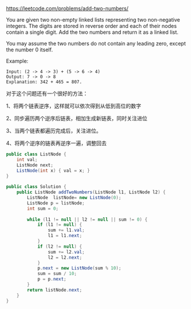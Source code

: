 https://leetcode.com/problems/add-two-numbers/

You are given two non-empty linked lists representing two non-negative integers. The digits are stored in reverse order and each of their nodes contain a single digit. Add the two numbers and return it as a linked list.

You may assume the two numbers do not contain any leading zero, except the number 0 itself.

Example:
```
Input: (2 -> 4 -> 3) + (5 -> 6 -> 4)
Output: 7 -> 0 -> 8
Explanation: 342 + 465 = 807.
```

 对于这个问题还有一个很好的方法：

1、将两个链表逆序，这样就可以依次得到从低到高位的数字

2、同步遍历两个逆序后链表，相加生成新链表，同时关注进位

3、当两个链表都遍历完成后，关注进位。

4、将两个逆序的链表再逆序一遍，调整回去


```java
public class ListNode {
    int val;
    ListNode next;
    ListNode(int x) { val = x; }
}
 
public class Solution {
    public ListNode addTwoNumbers(ListNode l1, ListNode l2) {
        ListNode  listNode= new ListNode(0);
        ListNode p = listNode;
        int sum = 0;
 
        while (l1 != null || l2 != null || sum != 0) {
            if (l1 != null) {
                sum += l1.val;
                l1 = l1.next;
            }
            if (l2 != null) {
                sum += l2.val;
                l2 = l2.next;
            }
            p.next = new ListNode(sum % 10);
            sum = sum / 10;
            p = p.next;
        }
        return listNode.next;
    }
}
```